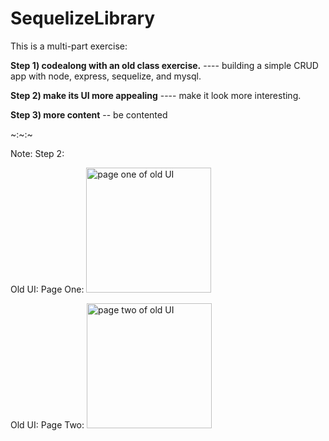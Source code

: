# SequelizeLibrary

This is a multi-part exercise:

**Step 1) codealong with an old class exercise.**
---- building a simple CRUD app with node, express, sequelize, and mysql.

**Step 2) make its UI more appealing**
---- make it look more interesting.

**Step 3) more content**
-- be contented

~:~:~

Note: Step 2: 

Old UI: Page One: 
<img src="http://i66.tinypic.com/2w1v3p3.png" height="200px" alt="page one of old UI"/>

Old UI: Page Two: 
<img src="http://i63.tinypic.com/20l1koy.png" height="200px" alt="page two of old UI" />
